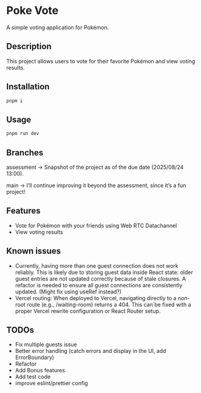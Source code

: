 # Poke Vote

A simple voting application for Pokémon.

## Description

This project allows users to vote for their favorite Pokémon and view voting results.

## Installation

```bash
pnpm i
```

## Usage

```bash
pnpm run dev
```

## Branches

assessment → Snapshot of the project as of the due date (2025/08/24 13:00).

main → I’ll continue improving it beyond the assessment, since it’s a fun project!

## Features

- Vote for Pokémon with your friends using Web RTC Datachannel
- View voting results

## Known issues

- Currently, having more than one guest connection does not work reliably. This is likely due to storing guest data inside React state: older guest entries are not updated correctly because of stale closures. A refactor is needed to ensure all guest connections are consistently updated. (Might fix using useRef instead?)
- Vercel routing: When deployed to Vercel, navigating directly to a non-root route (e.g., /waiting-room) returns a 404. This can be fixed with a proper Vercel rewrite configuration or React Router setup.

## TODOs

- Fix multiple guests issue
- Better error handling (catch errors and display in the UI, add ErrorBoundary)
- Refactor
- Add Bonus features
- Add test code
- improve eslint/prettier config
